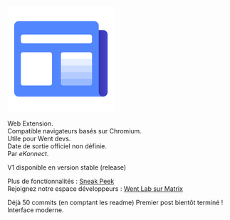 ![Logo](./icons/news-240.png "image")

Web Extension. <br>
Compatible navigateurs basés sur Chromium. <br>
Utile pour Went devs. <br>
Date de sortie officiel non définie. <br>
Par *eKonnect*. <br>

V1 disponible en version stable (release)

Plus de fonctionnalités : [Sneak Peek](https://github.com/Went-Laboratory/actuality-feed/projects/1)
<br>
Rejoignez notre espace développeurs : [Went Lab sur Matrix](https://matrix.to/#/!lxcPRdYLgtJDHXJlWo:matrix.org?via=matrix.org)

Déjà 50 commits (en comptant les readme)
Premier post bientôt terminé !
Interface moderne.
